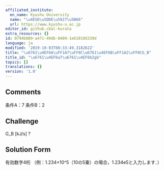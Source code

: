 ```yaml
---
affiliated_institute:
  en_name: Kyushu University
  name: "\u4E5D\u5DDE\u5927\u5B66"
  url: https://www.kyushu-u.ac.jp
editor_id: github.cbal-kurata
extra_resources: {}
id: 0794b889-a471-49db-8409-1e61010d339d
language: ja
modified: '2019-10-03T08:33:49.318262Z'
title: "\u6761\u4EF6A\uFF1A7\uFF0C\u6761\u4EF6B\uFF1A2\uFF0CG_B"
title_id: "\u6761\u4EF6a7\u6761\u4EF6b2gb"
topics: []
translations: {}
version: '1.0'
---
```


## Comments
条件A：7
条件B：2

## Challenge
G_B [kJ/s] ?

## Solution Form
有効数字4桁
（例：1.234×10^5（10の5乗）の場合，1.234e5と入力します．）




